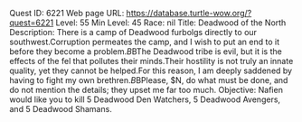 Quest ID: 6221
Web page URL: https://database.turtle-wow.org/?quest=6221
Level: 55
Min Level: 45
Race: nil
Title: Deadwood of the North
Description: There is a camp of Deadwood furbolgs directly to our southwest.Corruption permeates the camp, and I wish to put an end to it before they become a problem.$B$BThe Deadwood tribe is evil, but it is the effects of the fel that pollutes their minds.Their hostility is not truly an innate quality, yet they cannot be helped.For this reason, I am deeply saddened by having to fight my own brethren.$B$BPlease, $N, do what must be done, and do not mention the details; they upset me far too much.
Objective: Nafien would like you to kill 5 Deadwood Den Watchers, 5 Deadwood Avengers, and 5 Deadwood Shamans.
